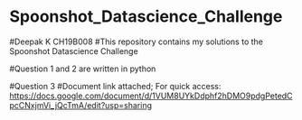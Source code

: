# Spoonshot_Datascience_Challenge

#Deepak K CH19B008
#This repository contains my solutions to the Spoonshot Datascience Challenge

#Question 1 and 2 are written in python

#Question 3
#Document link attached; For quick access: https://docs.google.com/document/d/1VUM8UYkDdphf2hDMO9pdgPetedCpcCNxjmVi_jQcTmA/edit?usp=sharing
